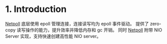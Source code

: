 # 1. Introduction

[Netpoll](https://github.com/cloudwego/netpoll) 底层使用 epoll 管理连接，连接读写均为 epoll 事件驱动。 提供了 zero-copy 读写操作的能力，提升效率并降低内存和 gc
开销。 同时 [Netpoll](https://github.com/cloudwego/netpoll) 附带 NIO Server 实现，支持快速创建高性能 NIO server。
